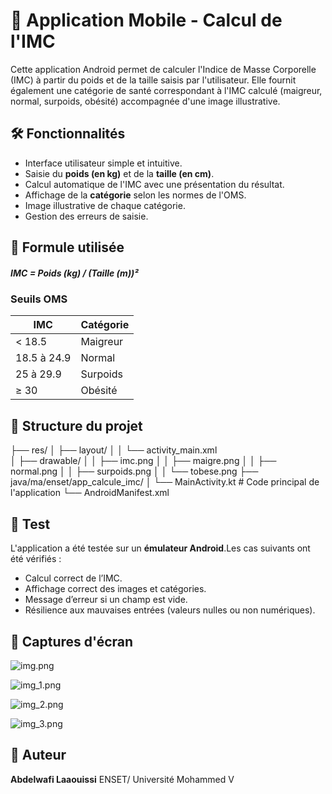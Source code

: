 # 📱 Application Mobile - Calcul de l'IMC

Cette application Android permet de calculer l'Indice de Masse Corporelle (IMC) à partir du poids et de la taille saisis par l'utilisateur. Elle fournit également une catégorie de santé correspondant à l'IMC calculé (maigreur, normal, surpoids, obésité) accompagnée d'une image illustrative.

## 🛠️ Fonctionnalités

- Interface utilisateur simple et intuitive.
- Saisie du **poids (en kg)** et de la **taille (en cm)**.
- Calcul automatique de l'IMC avec une présentation du résultat.
- Affichage de la **catégorie** selon les normes de l'OMS.
- Image illustrative de chaque catégorie.
- Gestion des erreurs de saisie.

## 🔢 Formule utilisée

 #####         IMC = Poids (kg) / (Taille (m))²


### Seuils OMS

| IMC               | Catégorie    |
|-------------------|--------------|
| < 18.5            | Maigreur     |
| 18.5 à 24.9       | Normal       |
| 25 à 29.9         | Surpoids     |
| ≥ 30              | Obésité      |

## 🧱 Structure du projet
├── res/
│ ├── layout/
│ │ └── activity_main.xml  
│ ├── drawable/
│ │ ├── imc.png 
│ │ ├── maigre.png 
│ │ ├── normal.png 
│ │ ├── surpoids.png 
│ │ └── tobese.png 
├── java/ma/enset/app_calcule_imc/
│ └── MainActivity.kt # Code principal de l'application
└── AndroidManifest.xml


## 🧪 Test

L'application a été testée sur un **émulateur Android**.Les cas suivants ont été vérifiés :

- Calcul correct de l’IMC.
- Affichage correct des images et catégories.
- Message d’erreur si un champ est vide.
- Résilience aux mauvaises entrées (valeurs nulles ou non numériques).


## 📸 Captures d'écran 
![img.png](IMG/img.png)

![img_1.png](IMG/img_1.png)

![img_2.png](IMG/img_2.png)

![img_3.png](IMG/img_3.png)

## 👤 Auteur

**Abdelwafi Laaouissi**
ENSET/ Université Mohammed V


